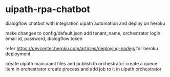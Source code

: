 # uipath-rpa-chatbot
dialogflow chatbot with integration uipath automation and deploy on heroku

make changes to config/default.json
add tenant_name, orchestrator login email id, password, dialogflow token

refer https://devcenter.heroku.com/articles/deploying-nodejs
for heroku deployment

create uipath main.xaml files and publish to orchestrator
create a queue item in orchestrator
create process and add job to it in uipath orchestrator


